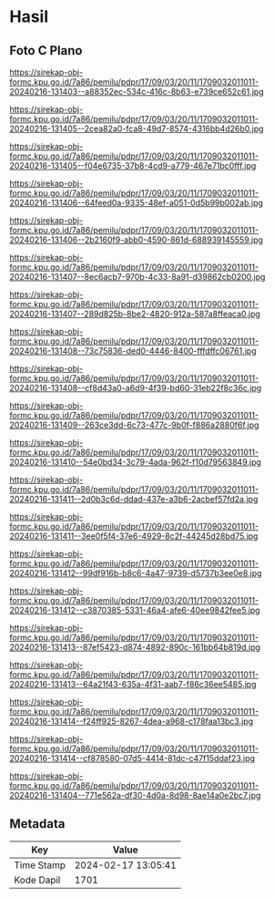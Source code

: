 # Hasil

## Foto C Plano

https://sirekap-obj-formc.kpu.go.id/7a86/pemilu/pdpr/17/09/03/20/11/1709032011011-20240216-131403--a88352ec-534c-416c-8b63-e739ce652c61.jpg

https://sirekap-obj-formc.kpu.go.id/7a86/pemilu/pdpr/17/09/03/20/11/1709032011011-20240216-131405--2cea82a0-fca8-49d7-8574-4316bb4d26b0.jpg

https://sirekap-obj-formc.kpu.go.id/7a86/pemilu/pdpr/17/09/03/20/11/1709032011011-20240216-131405--f04e6735-37b8-4cd9-a779-467e71bc0fff.jpg

https://sirekap-obj-formc.kpu.go.id/7a86/pemilu/pdpr/17/09/03/20/11/1709032011011-20240216-131406--64feed0a-9335-48ef-a051-0d5b99b002ab.jpg

https://sirekap-obj-formc.kpu.go.id/7a86/pemilu/pdpr/17/09/03/20/11/1709032011011-20240216-131406--2b2160f9-abb0-4590-861d-688939145559.jpg

https://sirekap-obj-formc.kpu.go.id/7a86/pemilu/pdpr/17/09/03/20/11/1709032011011-20240216-131407--8ec6acb7-970b-4c33-8a91-d39862cb0200.jpg

https://sirekap-obj-formc.kpu.go.id/7a86/pemilu/pdpr/17/09/03/20/11/1709032011011-20240216-131407--289d825b-8be2-4820-912a-587a8ffeaca0.jpg

https://sirekap-obj-formc.kpu.go.id/7a86/pemilu/pdpr/17/09/03/20/11/1709032011011-20240216-131408--73c75836-ded0-4446-8400-fffdffc06761.jpg

https://sirekap-obj-formc.kpu.go.id/7a86/pemilu/pdpr/17/09/03/20/11/1709032011011-20240216-131408--cf8d43a0-a6d9-4f39-bd60-31eb22f8c36c.jpg

https://sirekap-obj-formc.kpu.go.id/7a86/pemilu/pdpr/17/09/03/20/11/1709032011011-20240216-131409--263ce3dd-6c73-477c-9b0f-f886a2880f6f.jpg

https://sirekap-obj-formc.kpu.go.id/7a86/pemilu/pdpr/17/09/03/20/11/1709032011011-20240216-131410--54e0bd34-3c79-4ada-962f-f10d79563849.jpg

https://sirekap-obj-formc.kpu.go.id/7a86/pemilu/pdpr/17/09/03/20/11/1709032011011-20240216-131411--2d0b3c6d-ddad-437e-a3b6-2acbef57fd2a.jpg

https://sirekap-obj-formc.kpu.go.id/7a86/pemilu/pdpr/17/09/03/20/11/1709032011011-20240216-131411--3ee0f5f4-37e6-4929-8c2f-44245d28bd75.jpg

https://sirekap-obj-formc.kpu.go.id/7a86/pemilu/pdpr/17/09/03/20/11/1709032011011-20240216-131412--99df916b-b8c6-4a47-9739-d5737b3ee0e8.jpg

https://sirekap-obj-formc.kpu.go.id/7a86/pemilu/pdpr/17/09/03/20/11/1709032011011-20240216-131412--c3870385-5331-46a4-afe6-40ee9842fee5.jpg

https://sirekap-obj-formc.kpu.go.id/7a86/pemilu/pdpr/17/09/03/20/11/1709032011011-20240216-131413--87ef5423-d874-4892-890c-161bb64b819d.jpg

https://sirekap-obj-formc.kpu.go.id/7a86/pemilu/pdpr/17/09/03/20/11/1709032011011-20240216-131413--64a21f43-635a-4f31-aab7-f86c36ee5485.jpg

https://sirekap-obj-formc.kpu.go.id/7a86/pemilu/pdpr/17/09/03/20/11/1709032011011-20240216-131414--f24ff925-8267-4dea-a968-c178faa13bc3.jpg

https://sirekap-obj-formc.kpu.go.id/7a86/pemilu/pdpr/17/09/03/20/11/1709032011011-20240216-131414--cf878580-07d5-4414-81dc-c47f15ddaf23.jpg

https://sirekap-obj-formc.kpu.go.id/7a86/pemilu/pdpr/17/09/03/20/11/1709032011011-20240216-131404--771e562a-df30-4d0a-8d98-8ae14a0e2bc7.jpg


## Metadata

| Key        | Value               |
| ---------- | ------------------- |
| Time Stamp | 2024-02-17 13:05:41 |
| Kode Dapil | 1701                |



